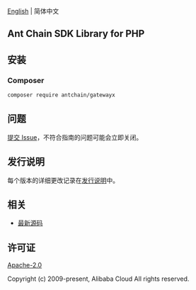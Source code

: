 [English](README.md) | 简体中文

## Ant Chain SDK Library for PHP

## 安装

### Composer

```bash
composer require antchain/gatewayx
```

## 问题

[提交 Issue](https://github.com/alipay/antchain-openapi-sdk-php/issues/new)，不符合指南的问题可能会立即关闭。

## 发行说明

每个版本的详细更改记录在[发行说明](./ChangeLog.txt)中。

## 相关

* [最新源码](https://github.com/alipay/antchain-openapi-sdk-php)

## 许可证

[Apache-2.0](http://www.apache.org/licenses/LICENSE-2.0)

Copyright (c) 2009-present, Alibaba Cloud All rights reserved.
